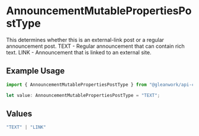 # AnnouncementMutablePropertiesPostType

This determines whether this is an external-link post or a regular announcement post. TEXT - Regular announcement that can contain rich text. LINK - Announcement that is linked to an external site.

## Example Usage

```typescript
import { AnnouncementMutablePropertiesPostType } from "@gleanwork/api-client/models/components";

let value: AnnouncementMutablePropertiesPostType = "TEXT";
```

## Values

```typescript
"TEXT" | "LINK"
```